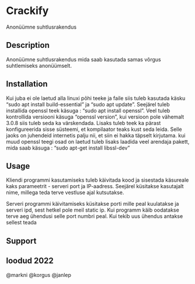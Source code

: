 # Crackify
 Anonüümne suhtlusrakendus

## Description
Anonüümne suhtlusrakendus mida saab kasutada samas võrgus suhtlemiseks anonüümselt.

## Installation
Kui juba ei ole laetud alla linuxi põhi teeke ja faile siis tuleb kasutada käsku “sudo apt install build-essential” ja “sudo apt update”.
Seejärel tuleb installida openssl teek käsuga : “sudo apt install openssl”.
Veel tuleb kontrollida versiooni käsuga “openssl version”, kui versioon pole vähemalt 3.0.8 siis tuleb seda ka värskendada.
Lisaks tuleb teek ka pärast konfigureerida sisse süsteemi, et kompilaator teaks kust seda leida. Selle jaoks on juhendeid internetis palju nii, et siin ei hakka täpselt kirjutama.
kui muud openssl teegi osad on laetud tuleb lisaks laadida veel arendaja pakett, mida saab käsuga : “sudo apt-get install libssl-dev”


## Usage
Kliendi programmi kasutamiseks tuleb käivitada kood ja sisestada käsureale kaks parameetrit - serveri port ja IP-aadress. Seejärel küsitakse kasutajalt nime, millega teda terve vestluse ajal kutsutakse.

Serveri programmi käivitamiseks küsitakse porti mille peal kuulatakse ja serveri ipd, sest hetkel pole meil static ip.
 Kui programm käib oodatakse terve aeg ühendusi selle port numbri peal. Kui tekib uus ühendus antakse sellest teada

## Support
## loodud 2022
@markni @korgus @janlep
